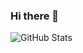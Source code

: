 ### Hi there 👋

<!--
**imaoharsh/imaoharsh** is a ✨ _special_ ✨ repository because its `README.md` (this file) appears on your GitHub profile.

Here are some ideas to get you started:

- 🔭 I’m currently working on Web Devlopment
- 🌱 I’m currently learning C/C++
- about me I want to learn AI ML ,Web Devlopment, CyberSecurity, BlockChain,Little bit of Graphic Designing
- 📫 How to reach me: ...
- 😄 Pronouns: ...
- ⚡ Fun fact: ...
-->

![GitHub Stats](https://github-readme-stats.vercel.app/api?username=imaoharsh&theme=radical)
